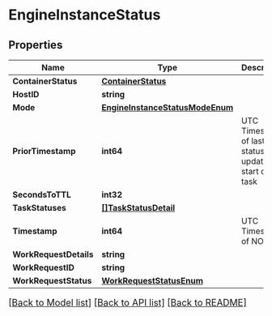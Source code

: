 # EngineInstanceStatus

## Properties

Name | Type | Description | Notes
------------ | ------------- | ------------- | -------------
**ContainerStatus** | [**ContainerStatus**](ContainerStatus.md) |  | [optional] 
**HostID** | **string** |  | [optional] 
**Mode** | [**EngineInstanceStatusModeEnum**](EngineInstanceStatusModeEnum.md) |  | [optional] 
**PriorTimestamp** | **int64** | UTC Timestamp of last status update or start of new task | [optional] 
**SecondsToTTL** | **int32** |  | [optional] 
**TaskStatuses** | [**[]TaskStatusDetail**](TaskStatusDetail.md) |  | [optional] 
**Timestamp** | **int64** | UTC Timestamp of NOW() | [optional] 
**WorkRequestDetails** | **string** |  | [optional] 
**WorkRequestID** | **string** |  | [optional] 
**WorkRequestStatus** | [**WorkRequestStatusEnum**](WorkRequestStatusEnum.md) |  | [optional] 

[[Back to Model list]](../README.md#documentation-for-models) [[Back to API list]](../README.md#documentation-for-api-endpoints) [[Back to README]](../README.md)

<style>
     p, ul, ol, li { font-size: 18px !important;}
</style>


